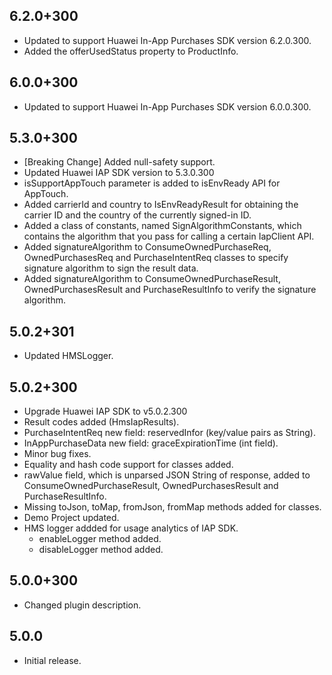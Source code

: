 ## 6.2.0+300

* Updated to support Huawei In-App Purchases SDK version 6.2.0.300.
* Added the offerUsedStatus property to ProductInfo.
## 6.0.0+300

* Updated to support Huawei In-App Purchases SDK version 6.0.0.300.

## 5.3.0+300

* [Breaking Change] Added null-safety support.
* Updated Huawei IAP SDK version to 5.3.0.300
* isSupportAppTouch parameter is added to isEnvReady API for AppTouch.
* Added carrierId and country to IsEnvReadyResult for obtaining the carrier ID and the country of the currently signed-in ID.
* Added a class of constants, named SignAlgorithmConstants, which contains the algorithm that you pass for calling a certain IapClient API. 
* Added signatureAlgorithm to ConsumeOwnedPurchaseReq, OwnedPurchasesReq and PurchaseIntentReq classes to specify signature algorithm to sign the result data.
* Added signatureAlgorithm to ConsumeOwnedPurchaseResult, OwnedPurchasesResult and PurchaseResultInfo to verify the signature algorithm. 

## 5.0.2+301

* Updated HMSLogger.

## 5.0.2+300

* Upgrade Huawei IAP SDK to v5.0.2.300
* Result codes added (HmsIapResults).
* PurchaseIntentReq new field: reservedInfor (key/value pairs as String).
* InAppPurchaseData new field: graceExpirationTime (int field).
* Minor bug fixes.
* Equality and hash code support for classes added. 
* rawValue field, which is unparsed JSON String of response, added to ConsumeOwnedPurchaseResult, OwnedPurchasesResult and PurchaseResultInfo.
* Missing toJson, toMap, fromJson, fromMap methods added for classes. 
* Demo Project updated. 
* HMS logger addded for usage analytics of IAP SDK.
    - enableLogger method added. 
    - disableLogger method added. 

## 5.0.0+300

* Changed plugin description.

## 5.0.0

* Initial release.
